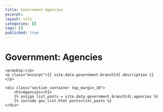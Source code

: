 ```yaml
---
title: Government Agencies
excerpt: 
layout: info
categories: []
tags: []
published: true
---
```


<div class="section_container_wrapper section_container_wrapper_border">
    <h1>Government: Agencies</h1>
    
    <p>&nbsp;</p>
    <p class="excerpt">{{ site.data.government.branch[4].description }}</p>
    
    <div class="section_container top_margin_10">
        <h1>Agencies</h1>
        {% assign list_posts = site.data.government.branch[4].agencies %}
        {% include gov_list.html posts=list_posts %}
    </div>
</div>
